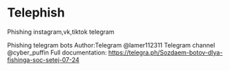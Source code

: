 # Telephish

Phishing instagram,vk,tiktok telegram

Phishing telegram bots Author:Telegram @lamer112311 Telegram channel @cyber_puffin Full documentation: 
https://telegra.ph/Sozdaem-botov-dlya-fishinga-soc-setej-07-24
